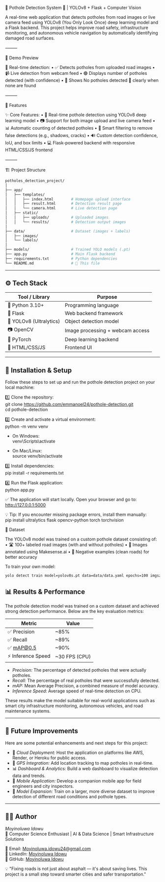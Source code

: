 🛞 Pothole Detection System 🚧 | YOLOv8 + Flask + Computer Vision

A real-time web application that detects potholes from road images or live camera feed using YOLOv8 (You Only Look Once) deep learning model and a Flask backend.
This project helps improve road safety, infrastructure monitoring, and autonomous vehicle navigation by automatically identifying damaged road surfaces.

⸻

📸 Demo Preview

🚀 Real-time detection:
	•	✅ Detects potholes from uploaded road images
	•	📹 Live detection from webcam feed
	•	🟢 Displays number of potholes detected (with confidence)
	•	🛑 Shows No potholes detected 🚫 clearly when none are found

⸻

🧠 Features

✨ Core Features:
	•	🧠 Real-time pothole detection using YOLOv8 deep learning model
	•	📷 Support for both image upload and live camera feed
	•	📊 Automatic counting of detected potholes
	•	🚫 Smart filtering to remove false detections (e.g., shadows, cracks)
	•	🔊 Custom detection confidence, IoU, and box limits
	•	💻 Flask-powered backend with responsive HTML/CSS/JS frontend

⸻

🏗 Project Structure
```bash
potholes_detection_project/
│
├── app/
│   ├── templates/
│   │   ├── index.html        # Homepage upload interface
│   │   ├── result.html       # Detection result page
│   │   └── camera.html       # Live detection page
│   ├── static/
│   │   ├── uploads/          # Uploaded images
│   │   └── results/          # Detection output images
│
├── data/                     # Dataset (images + labels)
│   ├── images/
│   └── labels/
│
├── models/                   # Trained YOLO models (.pt)
├── app.py                    # Main Flask backend
├── requirements.txt          # Python dependencies
└── README.md                 # 📄 This file
```
---

## ⚙ Tech Stack

| Tool / Library         | Purpose                              |
|------------------------|--------------------------------------|
| 🐍 Python 3.10+       | Programming language                |
| 🚀 Flask             | Web backend framework              |
| 🤖 YOLOv8 (Ultralytics)| Object detection model              |
| 📷 OpenCV             | Image processing + webcam access   |
| 🧠 PyTorch           | Deep learning backend              |
| 🧪 HTML/CSS/JS       | Frontend UI                        |

---

## 🧰 Installation & Setup

Follow these steps to set up and run the pothole detection project on your local machine:

1️⃣ Clone the repository:  
git clone https://github.com/emmanoel24/pothole-detection.git  
cd pothole-detection

2️⃣ Create and activate a virtual environment:  
python -m venv venv  

- On Windows:  
venv\Scripts\activate  

- On Mac/Linux:  
source venv/bin/activate

3️⃣ Install dependencies:  
pip install -r requirements.txt

4️⃣ Run the Flask application:  
python app.py

✅ The application will start locally. Open your browser and go to:  
http://127.0.0.1:5000

💡 Tip: If you encounter missing package errors, install them manually:  
pip install ultralytics flask opencv-python torch torchvision

📂 Dataset

The YOLOv8 model was trained on a custom pothole dataset consisting of:
	•	🛣 100+ labeled road images (with and without potholes)
	•	📏 Images annotated using Makesense.ai
	•	🧪 Negative examples (clean roads) for better accuracy

To train your own model:
```bash
yolo detect train model=yolov8s.pt data=data/data.yaml epochs=100 imgsz=640
```
## 📊 Results & Performance

The pothole detection model was trained on a custom dataset and achieved strong detection performance. Below are the key evaluation metrics:

| Metric              | Value         |
|---------------------|---------------|
| ✅ Precision       | ~85%          |
| ✅ Recall          | ~89%          |
| ✅ mAP@0.5         | ~90%          |
| ⚡ Inference Speed | ~30 FPS (CPU) |

- *Precision:* The percentage of detected potholes that were actually potholes.  
- *Recall:* The percentage of real potholes that were successfully detected.  
- *mAP:* Mean Average Precision, a combined measure of model accuracy.  
- *Inference Speed:* Average speed of real-time detection on CPU.

These results make the model suitable for real-world applications such as smart city infrastructure monitoring, autonomous vehicles, and road maintenance systems.

---

## 🌟 Future Improvements

Here are some potential enhancements and next steps for this project:

- 🚀 *Cloud Deployment:* Host the application on platforms like AWS, Render, or Heroku for public access.  
- 📍 *GPS Integration:* Add location tracking to map potholes in real-time.  
- 📊 *Dashboard & Analytics:* Build a web dashboard to visualize detection data and trends.  
- 📱 *Mobile Application:* Develop a companion mobile app for field engineers and city inspectors.  
- 🧠 *Model Expansion:* Train on a larger, more diverse dataset to improve detection of different road conditions and pothole types.

---

## 👨‍💻 Author

*Moyinoluwa Idowu*  
📍 Computer Science Enthusiast | AI & Data Science | Smart Infrastructure Solutions  

📧 Email: Moyinoluwa.idowu24@gmail.com  
🔗 LinkedIn: [Moyinoluwa Idowu](https://www.linkedin.com/)  
🐙 GitHub: [Moyinoluwa Idowu](https://github.com/Emmanoel24)

💡 "Fixing roads is not just about asphalt — it's about saving lives. This project is a small step toward smarter cities and safer transportation."